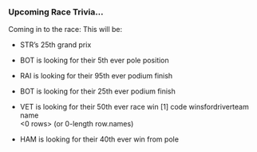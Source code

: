 ### Upcoming Race Trivia…

Coming in to the race: This will be:

  - STR’s 25th grand prix

  - BOT is looking for their 5th ever pole position

  - RAI is looking for their 95th ever podium finish

  - BOT is looking for their 25th ever podium finish

  - VET is looking for their 50th ever race win \[1\] code
    winsfordriverteam name  
    \<0 rows\> (or 0-length row.names)

  - HAM is looking for their 40th ever win from pole

